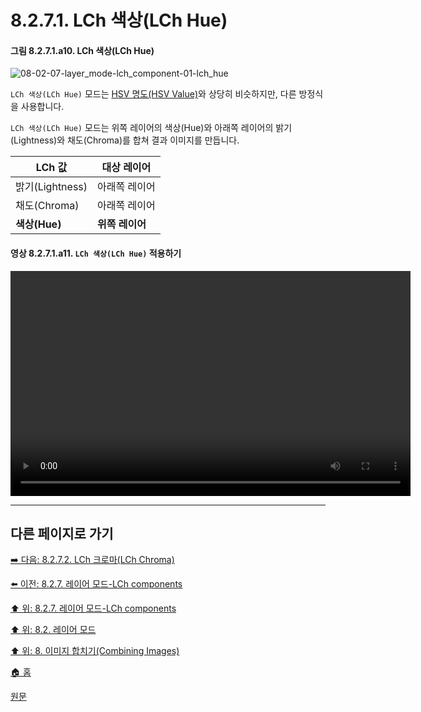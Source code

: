 # 8.2.7.1. LCh 색상(LCh Hue)
#### 그림 8.2.7.1.a10. LCh 색상(LCh Hue)
![08-02-07-layer_mode-lch_component-01-lch_hue](https://github.com/wonder13662/gimp/assets/15767104/1ab7457f-18b7-4d6b-b53f-862a61a49c25)

`LCh 색상(LCh Hue)` 모드는 [HSV 명도(HSV Value)](./08-02-06-04-hsv_value.md)와 상당히 비슷하지만, 다른 방정식을 사용합니다.

`LCh 색상(LCh Hue)` 모드는 위쪽 레이어의 색상(Hue)와 아래쪽 레이어의 밝기(Lightness)와 채도(Chroma)를 합쳐 결과 이미지를 만듭니다.

|LCh 값|대상 레이어|
|---|---|
|밝기(Lightness)|아래쪽 레이어|
|채도(Chroma)|아래쪽 레이어|
|**색상(Hue)**|**위쪽 레이어**|

#### 영상 8.2.7.1.a11. `LCh 색상(LCh Hue)` 적용하기
<video controls="controls" width="640" height="360" src="https://github.com/wonder13662/gimp/assets/15767104/d0e09e26-1b6b-42c7-9ac4-b8a6d0922245"></video>

***

## 다른 페이지로 가기

[➡️ 다음: 8.2.7.2. LCh 크로마(LCh Chroma)](./08-02-07-02-lch_chroma.md)

[⬅️ 이전: 8.2.7. 레이어 모드-LCh components](./08-02-07-00-lch-components-layer-modes.md)

[⬆️ 위: 8.2.7. 레이어 모드-LCh components](./08-02-07-00-lch-components-layer-modes.md)

[⬆️ 위: 8.2. 레이어 모드](./08-02-00-layer-modes.md)

[⬆️ 위: 8. 이미지 합치기(Combining Images)](./08-00-combining-images.md)

[🏠 홈](./00-home.md)

[원문](https://docs.gimp.org/2.10/ko/layer-mode-group-lch.html#layer-mode-lch-hue)
